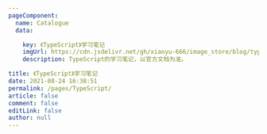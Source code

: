 ```yaml
---
pageComponent: 
  name: Catalogue
  data: 

    key: 《TypeScript》学习笔记
    imgUrl: https://cdn.jsdelivr.net/gh/xiaoyu-666/image_store/blog/typescript-logo.jpg
    description: TypeScript的学习笔记，以官方文档为准。

title: 《TypeScript》学习笔记
date: 2021-08-24 16:38:51
permalink: /pages/TypeScript/
article: false
comment: false
editLink: false
author: null
---
```

